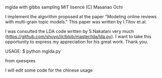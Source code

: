 mglda with gibbs sampling
MIT lisence (C) Masanao Ochi

I implement the algorithm proposed at the paper "Modeling online reviews with multi-grain topic models."
This paper was written by I.Titov et.al.

I was consulted the LDA code written by S.Nakatani very much (https://github.com/shuyo/iir/blob/master/lda/lda.py).
I want to take this opportunity to express my appreciation for his great work.
Thank you.

USAGE:
$ python mglda.py

from qxesqxes

I will edit some code for the chinese usage 
